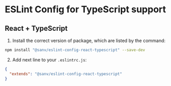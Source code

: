 # ESLint Config for TypeScript support

## React + TypeScript

1. Install the correct version of package, which are listed by the command:

```bash
npm install "@sanv/eslint-config-react-typescript" --save-dev
```

2. Add next line to your `.eslintrc.js`:

```json
{
  "extends": "@sanv/eslint-config-react-typescript"
}
```

